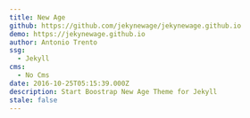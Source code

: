 ```yaml
---
title: New Age
github: https://github.com/jekynewage/jekynewage.github.io
demo: https://jekynewage.github.io
author: Antonio Trento
ssg:
  - Jekyll
cms:
  - No Cms
date: 2016-10-25T05:15:39.000Z
description: Start Boostrap New Age Theme for Jekyll
stale: false
---
```

